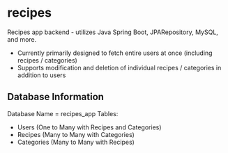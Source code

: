 # recipes

Recipes app backend - utilizes Java Spring Boot, JPARepository, MySQL, and more.

- Currently primarily designed to fetch entire users at once (including recipes / categories)
- Supports modification and deletion of individual recipes / categories in addition to users

## Database Information

Database Name = recipes_app
Tables:
- Users (One to Many with Recipes and Categories)
- Recipes (Many to Many with Categories)
- Categories (Many to Many with Recipes)
